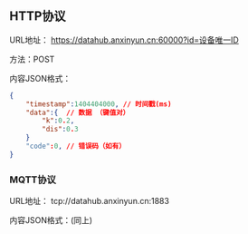 ## HTTP协议

URL地址： https://datahub.anxinyun.cn:60000?id=设备唯一ID

方法：POST

内容JSON格式：

```json
{
    "timestamp":1404404000, // 时间戳(ms)
    "data":{  // 数据 （键值对）
        "k":0.2,
        "dis":0.3
    }
    "code":0, // 错误码（如有）
}
```





### MQTT协议

URL地址： tcp://datahub.anxinyun.cn:1883

内容JSON格式：(同上)

